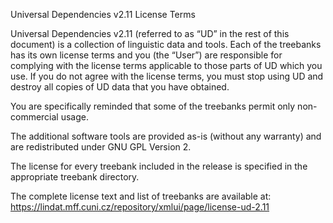 Universal Dependencies v2.11 License Terms

Universal Dependencies v2.11 (referred to as “UD” in the rest of this document) is a collection of linguistic data and tools. Each of the treebanks has its own license terms and you (the “User”) are responsible for complying with the license terms applicable to those parts of UD which you use. If you do not agree with the license terms, you must stop using UD and destroy all copies of UD data that you have obtained.

You are specifically reminded that some of the treebanks permit only non-commercial usage.


The additional software tools are provided as-is (without any warranty) and are redistributed under GNU GPL Version 2.


The license for every treebank included in the release is specified in the appropriate treebank directory.

The complete license text and list of treebanks are available at: https://lindat.mff.cuni.cz/repository/xmlui/page/license-ud-2.11
